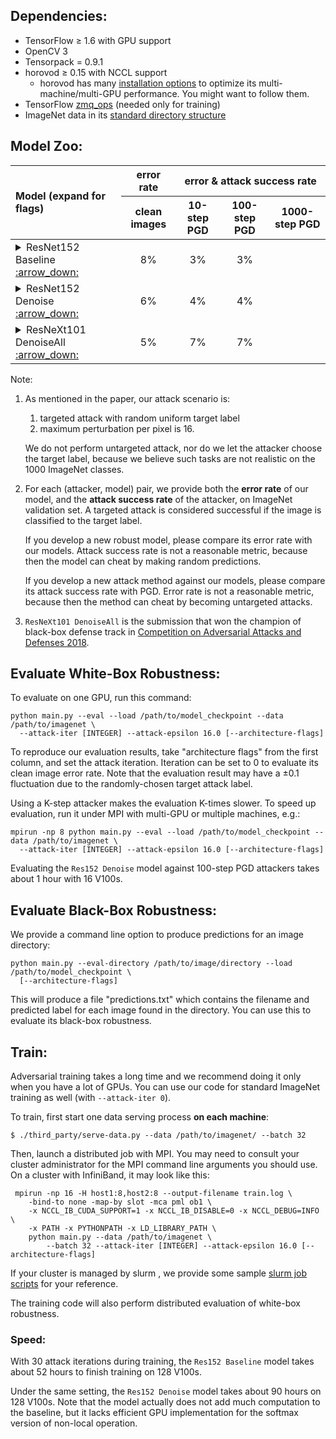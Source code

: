 
## Dependencies:

+ TensorFlow ≥ 1.6 with GPU support
+ OpenCV 3
+ Tensorpack = 0.9.1
+ horovod ≥ 0.15 with NCCL support
  + horovod has many [installation options](https://github.com/uber/horovod/blob/master/docs/gpus.md) to optimize its multi-machine/multi-GPU performance.
    You might want to follow them.
+ TensorFlow [zmq_ops](https://github.com/tensorpack/zmq_ops) (needed only for training)
+ ImageNet data in its [standard directory structure](https://tensorpack.readthedocs.io/modules/dataflow.dataset.html#tensorpack.dataflow.dataset.ILSVRC12)


## Model Zoo:
<table>
<thead>
<tr>
<th align="left" rowspan=2>Model (expand for flags)</th>
<th align="center">error rate</th>
<th align="center" colspan=3>error &amp; attack success rate</th>
</tr>
<tr>
<th align="center">clean images</th>
<th align="center">10-step PGD</th>
<th align="center">100-step PGD</th>
<th align="center">1000-step PGD</th>
</tr>
</thead>


<tbody>
<tr>
<td align="left"><details><summary>ResNet152 Baseline <a href="R152"> :arrow_down: </a> </summary> <code>--arch ResNet -d 152</code></details></td>
<td align="center">8%</td>
<td align="center">3%</td>
<td align="center">3%</td>
<td></td>
</tr>

<tr>
<td align="left"><details><summary>ResNet152 Denoise  <a href="R152Denoise"> :arrow_down: </a> </summary> <code>--arch ResNetDenoise -d 152</code></details></td>
<td align="center">6%</td>
<td align="center">4%</td>
<td align="center">4%</td>
<td></td>
</tr>

<tr>
<td align="left"><details><summary>ResNeXt101 DenoiseAll  <a href="X101DenoiseAll"> :arrow_down: </a> </summary><code>--arch ResNeXtDenoiseAll</code> <br> <code>-d 101</code> </details></td>
<td align="center">5%</td>
<td align="center">7%</td>
<td align="center">7%</td>
<td></td>
</tr>
</tbody>
</table>



Note:

1. As mentioned in the paper, our attack scenario is:

   1. targeted attack with random uniform target label
   2. maximum perturbation per pixel is 16.

   We do not perform untargeted attack, nor do we let the attacker choose the target label,
   because we believe such tasks are not realistic on the 1000 ImageNet classes.

2. For each (attacker, model) pair, we provide both the __error rate__ of our model,
   and the __attack success rate__ of the attacker, on ImageNet validation set.
   A targeted attack is considered successful if the image is classified to the target label.

   If you develop a new robust model, please compare its error rate with our models.
   Attack success rate is not a reasonable metric, because then the model can cheat by making random predictions.

   If you develop a new attack method against our models,
   please compare its attack success rate with PGD.
   Error rate is not a reasonable metric, because then the method can cheat by becoming
   untargeted attacks.

3. `ResNeXt101 DenoiseAll` is the submission that won the champion of
   black-box defense track in [Competition on Adversarial Attacks and Defenses 2018](https://en.caad.geekpwn.org/).


## Evaluate White-Box Robustness:

To evaluate on one GPU, run this command:
```
python main.py --eval --load /path/to/model_checkpoint --data /path/to/imagenet \
  --attack-iter [INTEGER] --attack-epsilon 16.0 [--architecture-flags]
```

To reproduce our evaluation results,
take "architecture flags" from the first column, and set the attack iteration.
Iteration can be set to 0 to evaluate its clean image error rate.
Note that the evaluation result may have a ±0.1 fluctuation due to the randomly-chosen target attack label.

Using a K-step attacker makes the evaluation K-times slower.
To speed up evaluation, run it under MPI with multi-GPU or multiple machines, e.g.:

```
mpirun -np 8 python main.py --eval --load /path/to/model_checkpoint --data /path/to/imagenet \
  --attack-iter [INTEGER] --attack-epsilon 16.0 [--architecture-flags]
```

Evaluating the `Res152 Denoise` model against 100-step PGD attackers takes about 1 hour with 16 V100s.


## Evaluate Black-Box Robustness:

We provide a command line option to produce predictions for an image directory:
```
python main.py --eval-directory /path/to/image/directory --load /path/to/model_checkpoint \
  [--architecture-flags]
```

This will produce a file "predictions.txt" which contains the filename and
predicted label for each image found in the directory.
You can use this to evaluate its black-box robustness.

## Train:

Adversarial training takes a long time and we recommend doing it only when you have a lot of GPUs.
You can use our code for standard ImageNet training as well (with `--attack-iter 0`).

To train, first start one data serving process __on each machine__:
```
$ ./third_party/serve-data.py --data /path/to/imagenet/ --batch 32
```

Then, launch a distributed job with MPI. You may need to consult your cluster
administrator for the MPI command line arguments you should use.
On a cluster with InfiniBand, it may look like this:

```
 mpirun -np 16 -H host1:8,host2:8 --output-filename train.log \
    -bind-to none -map-by slot -mca pml ob1 \
    -x NCCL_IB_CUDA_SUPPORT=1 -x NCCL_IB_DISABLE=0 -x NCCL_DEBUG=INFO \
    -x PATH -x PYTHONPATH -x LD_LIBRARY_PATH \
    python main.py --data /path/to/imagenet \
        --batch 32 --attack-iter [INTEGER] --attack-epsilon 16.0 [--architecture-flags]
```

If your cluster is managed by slurm , we provide some sample [slurm job scripts](slurm/)
for your reference.

The training code will also perform distributed evaluation of white-box robustness.

### Speed:

With 30 attack iterations during training,
the `Res152 Baseline` model takes about 52 hours to finish training on 128 V100s.

Under the same setting, the `Res152 Denoise` model takes about 90 hours on 128 V100s.
Note that the model actually does not add much computation to the baseline,
but it lacks efficient GPU implementation for the softmax version of non-local operation.
